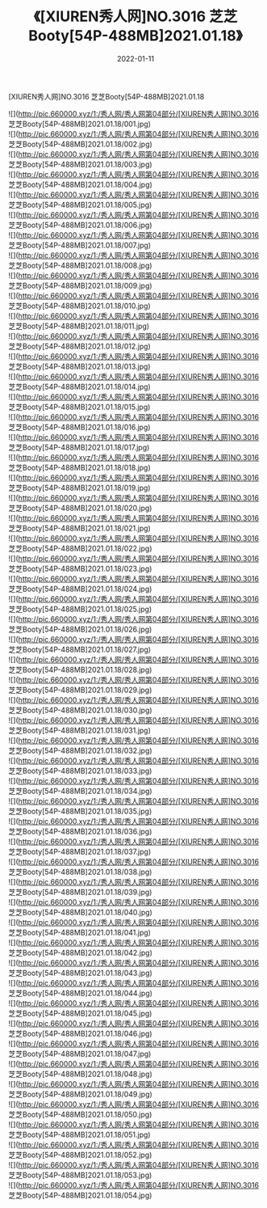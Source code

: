 ﻿---
layout: post
title:  《[XIUREN秀人网]NO.3016 芝芝Booty[54P-488MB]2021.01.18》
date:   2022-01-11
img: http://pic.660000.xyz/1:/秀人网/秀人网第04部分/[XIUREN秀人网]NO.3016 芝芝Booty[54P-488MB]2021.01.18/000.jpg
categories: [美女, 清纯, 唯美]
---

[XIUREN秀人网]NO.3016 芝芝Booty[54P-488MB]2021.01.18

 ![](http://pic.660000.xyz/1:/秀人网/秀人网第04部分/[XIUREN秀人网]NO.3016 芝芝Booty[54P-488MB]2021.01.18/001.jpg) <br>![](http://pic.660000.xyz/1:/秀人网/秀人网第04部分/[XIUREN秀人网]NO.3016 芝芝Booty[54P-488MB]2021.01.18/002.jpg) <br>![](http://pic.660000.xyz/1:/秀人网/秀人网第04部分/[XIUREN秀人网]NO.3016 芝芝Booty[54P-488MB]2021.01.18/003.jpg) <br>![](http://pic.660000.xyz/1:/秀人网/秀人网第04部分/[XIUREN秀人网]NO.3016 芝芝Booty[54P-488MB]2021.01.18/004.jpg) <br>![](http://pic.660000.xyz/1:/秀人网/秀人网第04部分/[XIUREN秀人网]NO.3016 芝芝Booty[54P-488MB]2021.01.18/005.jpg) <br>![](http://pic.660000.xyz/1:/秀人网/秀人网第04部分/[XIUREN秀人网]NO.3016 芝芝Booty[54P-488MB]2021.01.18/006.jpg) <br>![](http://pic.660000.xyz/1:/秀人网/秀人网第04部分/[XIUREN秀人网]NO.3016 芝芝Booty[54P-488MB]2021.01.18/007.jpg) <br>![](http://pic.660000.xyz/1:/秀人网/秀人网第04部分/[XIUREN秀人网]NO.3016 芝芝Booty[54P-488MB]2021.01.18/008.jpg) <br>![](http://pic.660000.xyz/1:/秀人网/秀人网第04部分/[XIUREN秀人网]NO.3016 芝芝Booty[54P-488MB]2021.01.18/009.jpg) <br>![](http://pic.660000.xyz/1:/秀人网/秀人网第04部分/[XIUREN秀人网]NO.3016 芝芝Booty[54P-488MB]2021.01.18/010.jpg) <br>![](http://pic.660000.xyz/1:/秀人网/秀人网第04部分/[XIUREN秀人网]NO.3016 芝芝Booty[54P-488MB]2021.01.18/011.jpg) <br>![](http://pic.660000.xyz/1:/秀人网/秀人网第04部分/[XIUREN秀人网]NO.3016 芝芝Booty[54P-488MB]2021.01.18/012.jpg) <br>![](http://pic.660000.xyz/1:/秀人网/秀人网第04部分/[XIUREN秀人网]NO.3016 芝芝Booty[54P-488MB]2021.01.18/013.jpg) <br>![](http://pic.660000.xyz/1:/秀人网/秀人网第04部分/[XIUREN秀人网]NO.3016 芝芝Booty[54P-488MB]2021.01.18/014.jpg) <br>![](http://pic.660000.xyz/1:/秀人网/秀人网第04部分/[XIUREN秀人网]NO.3016 芝芝Booty[54P-488MB]2021.01.18/015.jpg) <br>![](http://pic.660000.xyz/1:/秀人网/秀人网第04部分/[XIUREN秀人网]NO.3016 芝芝Booty[54P-488MB]2021.01.18/016.jpg) <br>![](http://pic.660000.xyz/1:/秀人网/秀人网第04部分/[XIUREN秀人网]NO.3016 芝芝Booty[54P-488MB]2021.01.18/017.jpg) <br>![](http://pic.660000.xyz/1:/秀人网/秀人网第04部分/[XIUREN秀人网]NO.3016 芝芝Booty[54P-488MB]2021.01.18/018.jpg) <br>![](http://pic.660000.xyz/1:/秀人网/秀人网第04部分/[XIUREN秀人网]NO.3016 芝芝Booty[54P-488MB]2021.01.18/019.jpg) <br>![](http://pic.660000.xyz/1:/秀人网/秀人网第04部分/[XIUREN秀人网]NO.3016 芝芝Booty[54P-488MB]2021.01.18/020.jpg) <br>![](http://pic.660000.xyz/1:/秀人网/秀人网第04部分/[XIUREN秀人网]NO.3016 芝芝Booty[54P-488MB]2021.01.18/021.jpg) <br>![](http://pic.660000.xyz/1:/秀人网/秀人网第04部分/[XIUREN秀人网]NO.3016 芝芝Booty[54P-488MB]2021.01.18/022.jpg) <br>![](http://pic.660000.xyz/1:/秀人网/秀人网第04部分/[XIUREN秀人网]NO.3016 芝芝Booty[54P-488MB]2021.01.18/023.jpg) <br>![](http://pic.660000.xyz/1:/秀人网/秀人网第04部分/[XIUREN秀人网]NO.3016 芝芝Booty[54P-488MB]2021.01.18/024.jpg) <br>![](http://pic.660000.xyz/1:/秀人网/秀人网第04部分/[XIUREN秀人网]NO.3016 芝芝Booty[54P-488MB]2021.01.18/025.jpg) <br>![](http://pic.660000.xyz/1:/秀人网/秀人网第04部分/[XIUREN秀人网]NO.3016 芝芝Booty[54P-488MB]2021.01.18/026.jpg) <br>![](http://pic.660000.xyz/1:/秀人网/秀人网第04部分/[XIUREN秀人网]NO.3016 芝芝Booty[54P-488MB]2021.01.18/027.jpg) <br>![](http://pic.660000.xyz/1:/秀人网/秀人网第04部分/[XIUREN秀人网]NO.3016 芝芝Booty[54P-488MB]2021.01.18/028.jpg) <br>![](http://pic.660000.xyz/1:/秀人网/秀人网第04部分/[XIUREN秀人网]NO.3016 芝芝Booty[54P-488MB]2021.01.18/029.jpg) <br>![](http://pic.660000.xyz/1:/秀人网/秀人网第04部分/[XIUREN秀人网]NO.3016 芝芝Booty[54P-488MB]2021.01.18/030.jpg) <br>![](http://pic.660000.xyz/1:/秀人网/秀人网第04部分/[XIUREN秀人网]NO.3016 芝芝Booty[54P-488MB]2021.01.18/031.jpg) <br>![](http://pic.660000.xyz/1:/秀人网/秀人网第04部分/[XIUREN秀人网]NO.3016 芝芝Booty[54P-488MB]2021.01.18/032.jpg) <br>![](http://pic.660000.xyz/1:/秀人网/秀人网第04部分/[XIUREN秀人网]NO.3016 芝芝Booty[54P-488MB]2021.01.18/033.jpg) <br>![](http://pic.660000.xyz/1:/秀人网/秀人网第04部分/[XIUREN秀人网]NO.3016 芝芝Booty[54P-488MB]2021.01.18/034.jpg) <br>![](http://pic.660000.xyz/1:/秀人网/秀人网第04部分/[XIUREN秀人网]NO.3016 芝芝Booty[54P-488MB]2021.01.18/035.jpg) <br>![](http://pic.660000.xyz/1:/秀人网/秀人网第04部分/[XIUREN秀人网]NO.3016 芝芝Booty[54P-488MB]2021.01.18/036.jpg) <br>![](http://pic.660000.xyz/1:/秀人网/秀人网第04部分/[XIUREN秀人网]NO.3016 芝芝Booty[54P-488MB]2021.01.18/037.jpg) <br>![](http://pic.660000.xyz/1:/秀人网/秀人网第04部分/[XIUREN秀人网]NO.3016 芝芝Booty[54P-488MB]2021.01.18/038.jpg) <br>![](http://pic.660000.xyz/1:/秀人网/秀人网第04部分/[XIUREN秀人网]NO.3016 芝芝Booty[54P-488MB]2021.01.18/039.jpg) <br>![](http://pic.660000.xyz/1:/秀人网/秀人网第04部分/[XIUREN秀人网]NO.3016 芝芝Booty[54P-488MB]2021.01.18/040.jpg) <br>![](http://pic.660000.xyz/1:/秀人网/秀人网第04部分/[XIUREN秀人网]NO.3016 芝芝Booty[54P-488MB]2021.01.18/041.jpg) <br>![](http://pic.660000.xyz/1:/秀人网/秀人网第04部分/[XIUREN秀人网]NO.3016 芝芝Booty[54P-488MB]2021.01.18/042.jpg) <br>![](http://pic.660000.xyz/1:/秀人网/秀人网第04部分/[XIUREN秀人网]NO.3016 芝芝Booty[54P-488MB]2021.01.18/043.jpg) <br>![](http://pic.660000.xyz/1:/秀人网/秀人网第04部分/[XIUREN秀人网]NO.3016 芝芝Booty[54P-488MB]2021.01.18/044.jpg) <br>![](http://pic.660000.xyz/1:/秀人网/秀人网第04部分/[XIUREN秀人网]NO.3016 芝芝Booty[54P-488MB]2021.01.18/045.jpg) <br>![](http://pic.660000.xyz/1:/秀人网/秀人网第04部分/[XIUREN秀人网]NO.3016 芝芝Booty[54P-488MB]2021.01.18/046.jpg) <br>![](http://pic.660000.xyz/1:/秀人网/秀人网第04部分/[XIUREN秀人网]NO.3016 芝芝Booty[54P-488MB]2021.01.18/047.jpg) <br>![](http://pic.660000.xyz/1:/秀人网/秀人网第04部分/[XIUREN秀人网]NO.3016 芝芝Booty[54P-488MB]2021.01.18/048.jpg) <br>![](http://pic.660000.xyz/1:/秀人网/秀人网第04部分/[XIUREN秀人网]NO.3016 芝芝Booty[54P-488MB]2021.01.18/049.jpg) <br>![](http://pic.660000.xyz/1:/秀人网/秀人网第04部分/[XIUREN秀人网]NO.3016 芝芝Booty[54P-488MB]2021.01.18/050.jpg) <br>![](http://pic.660000.xyz/1:/秀人网/秀人网第04部分/[XIUREN秀人网]NO.3016 芝芝Booty[54P-488MB]2021.01.18/051.jpg) <br>![](http://pic.660000.xyz/1:/秀人网/秀人网第04部分/[XIUREN秀人网]NO.3016 芝芝Booty[54P-488MB]2021.01.18/052.jpg) <br>![](http://pic.660000.xyz/1:/秀人网/秀人网第04部分/[XIUREN秀人网]NO.3016 芝芝Booty[54P-488MB]2021.01.18/053.jpg) <br>![](http://pic.660000.xyz/1:/秀人网/秀人网第04部分/[XIUREN秀人网]NO.3016 芝芝Booty[54P-488MB]2021.01.18/054.jpg) <br>